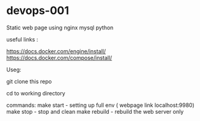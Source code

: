 # devops-001
Static web page using nginx mysql python

useful links :

https://docs.docker.com/engine/install/
https://docs.docker.com/compose/install/


Useg:

git clone this repo

cd to working directory

commands:
    make start - setting up full env ( webpage link localhost:9980)
    make stop - stop and clean
    make rebuild - rebuild the web server only
